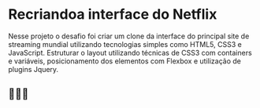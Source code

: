 # Recriandoa interface do Netflix

Nesse projeto o desafio foi criar um clone da interface do principal site de streaming mundial utilizando tecnologias simples como HTML5, CSS3 e JavaScript. Estruturar o layout utilizando técnicas de CSS3 com containers e variáveis, posicionamento dos elementos com Flexbox e utilização de plugins Jquery.



## 🚀🚀🚀

